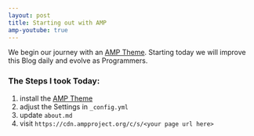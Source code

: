 ```yaml
---
layout: post
title: Starting out with AMP
amp-youtube: true
---
```


We begin our journey with an [AMP Theme](https://github.com/ageitgey/amplify). 
Starting today we will improve this Blog daily and evolve as Programmers. 

<amp-youtube data-videoid="lBTCB7yLs8Y" layout="responsive" width="480" height="270"></amp-youtube>

### The Steps I took Today:
1. install the [AMP Theme](https://github.com/ageitgey/amplify)
2. adjust the Settings in `_config.yml`
3. update `about.md`
4. visit `https://cdn.ampproject.org/c/s/<your page url here>`
